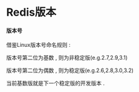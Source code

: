 # Redis版本

#### 版本号

借鉴Linux版本号命名规则 : 

版本号第二位为基数 , 则为非稳定版\(e.g.2.7,2.9,3.1\)

版本号第二位为偶数 , 则为稳定版\(e.g.2.6,2.8,3.0,3.2\)

当前基数版就是下一个稳定版的开发版本 . 



